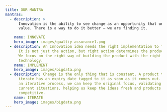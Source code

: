 ```yaml
---
title: OUR MANTRA
mantras:
  - description: >
      Innovation is the ability to see change as an opportunity that unlocks new
      value. There is a way to do it better – we are finding it.

    name: INNOVATE
    hero_image: images/qualtiy-assurance1.png
  - description: An Innovation idea needs the right implementation to find success.
      It is not just the action, but right action determines the product fate.
      We focus on the right way of building the product with the right
      technology.
    name: IMPLEMENT
    hero_image: images/bigdata.png
  - description: Change is the only thing that is constant. A product that does not
      iterate has an expiry date tagged to it as soon as it comes out. Through
      an iterative process, we can keep the original focus, validating for
      current situations, helping us keep the ideas fresh and products
      competitive.
    name: ITERATE
    hero_image: images/bigdata.png
---
```

 
